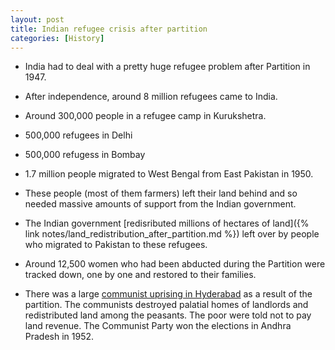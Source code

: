 ```yaml
---
layout: post
title: Indian refugee crisis after partition
categories: [History]
---
```


* India had to deal with a pretty huge refugee problem after Partition in 1947.
* After independence, around 8 million refugees came to India.
* Around 300,000 people in a refugee camp in Kurukshetra.
* 500,000 refugees in Delhi
* 500,000 refugess in Bombay
* 1.7 million people migrated to West Bengal from East Pakistan in 1950.
* These people (most of them farmers) left their land behind and so needed
massive amounts of support from the Indian government.
* The Indian government [redisributed millions of hectares of land]({% link notes/land_redistribution_after_partition.md %}) left over by people who migrated to Pakistan to these
refugees.
* Around 12,500 women who had been abducted during the Partition were tracked
down, one by one and restored to their families.


* There was a large [communist uprising in Hyderabad](https://en.wikipedia.org/wiki/Telangana_Rebellion) as a result of the
partition. The communists destroyed palatial homes of landlords and redistributed
land among the peasants. The poor were told not to pay land revenue. The
Communist Party won the elections in Andhra Pradesh in 1952.

